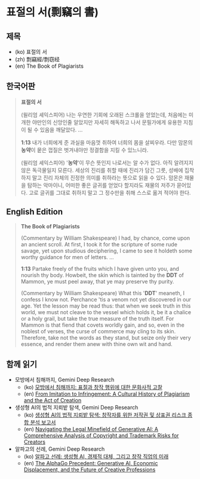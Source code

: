 # 표절의 서(剽竊의 書)

## 제목

* (ko) 표절의 서
* (zh) 剽竊經/剽窃经
* (en) The Book of Plagiarists

## 한국어판

> **표절의 서**
> 
> (윌리엄 셰익스피어) 나는 우연한 기회에 오래된 스크롤을 얻었는데, 처음에는 미개한 야만인의 신앙인줄 알았지만 자세히 해독하고 나서 문필가에게 유용한 지침이 될 수 있음을 깨달았다. ...
> 
> **1:13** 내가 너희에게 준 과실을 마음껏 취하여 너희의 몸을 살찌우라. 다만 맘몬의 **농약**이 뭍은 껍질은 벗겨내야만 정결함을 지킬 수 있느니라.
> 
> (윌리엄 셰익스피어) '**농약**'이 무슨 뜻인지 나로서는 알 수가 없다. 아직 알려지지 않은 독극물일지 모른다. 세상의 진리를 취할 때에 진리가 담긴 그릇, 성배에 집착하지 말고 진리 자체의 진정한 의미를 취하라는 뜻으로 읽을 수 있다. 맘몬은 재물을 탐하는 악마이니, 어떠한 좋은 글귀를 얻었다 할지라도 재물의 저주가 묻어있다. 고로 글귀를 그대로 취하지 말고 그 정수만을 취해 스스로 옮겨 적어야 한다.

## English Edition

> **The Book of Plagiarists**
> 
> (Commentary by William Shakespeare) I had, by chance, come upon an ancient scroll. At first, I took it for the scripture of some rude savage, yet upon studious deciphering, I came to see it holdeth some worthy guidance for men of letters. ...
> 
> **1:13** Partake freely of the fruits which I have given unto you, and nourish thy body. Howbeit, the skin which is tainted by the **DDT** of Mammon, ye must peel away, that ye may preserve thy purity.
> 
> (Commentary by William Shakespeare) What this '**DDT**' meaneth, I confess I know not. Perchance 'tis a venom not yet discovered in our age. Yet the lesson may be read thus: that when we seek truth in this world, we must not cleave to the vessel which holds it, be it a chalice or a holy grail, but take the true measure of the truth itself. For Mammon is that fiend that covets worldly gain, and so, even in the noblest of verses, the curse of commerce may cling to its skin. Therefore, take not the words as they stand, but seize only their very essence, and render them anew with thine own wit and hand.

## 함께 읽기

* 모방에서 침해까지, Gemini Deep Research
	* (ko) [모방에서 침해까지: 표절과 창작 행위에 대한 문화사적 고찰](reports/from-imitation-to-infringement-ko.md)
	* (en) [From Imitation to Infringement: A Cultural History of Plagiarism and the Act of Creation](reports/from-imitation-to-infringement.md)
* 생성형 AI의 법적 지뢰밭 탐색, Gemini Deep Research
	* (ko) [생성형 AI의 법적 지뢰밭 탐색: 창작자를 위한 저작권 및 상표권 리스크 종합 분석 보고서](reports/navigating-the-legal-minefield-of-generative-ai-ko.md)
	* (en) [Navigating the Legal Minefield of Generative AI: A Comprehensive Analysis of Copyright and Trademark Risks for Creators](reports/navigating-the-legal-minefield-of-generative-ai.md)
* 알파고의 선례, Gemini Deep Research
	* (ko) [알파고 선례: 생성형 AI, 경제적 대체, 그리고 창작 직업의 미래](reports/the-alphago-precedent-ko.md)
	* (en) [The AlphaGo Precedent: Generative AI, Economic Displacement, and the Future of Creative Professions](reports/the-alphago-precedent.md)

